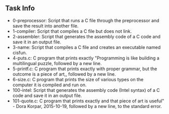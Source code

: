 ## Task Info
* 0-preprocessor: Script that runs a C file through the preprocessor and save the result into another file.
* 1-compiler: Script that compiles a C file but does not link.
* 2-assembler: Script that generates the assembly code of a C code and save it in an output file.
* 3-name: Script that compiles a C file and creates an executable named cisfun.
* 4-puts.c: C program that prints exactly "Programming is like building a multilingual puzzle, followed by a new line.
* 5-printf.c: C program that prints exactly with proper grammar, but the outcome is a piece of art,, followed by a new line.
* 6-size.c: C program that prints the size of various types on the computer it is compiled and run on.
* 100-intel: Script that generates the assembly code (Intel syntax) of a C code and save it in an output file.
* 101-quote.c: C program that prints exactly and that piece of art is useful" - Dora Korpar, 2015-10-19, followed by a new line, to the standard error. 
